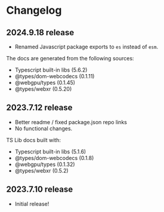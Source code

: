 # Changelog
## 2024.9.18 release
- Renamed Javascript package exports to `es` instead of `esm`.

The docs are generated from the following sources:
- Typescript built-in libs (5.6.2)
- @types/dom-webcodecs (0.1.11)
- @webgpu/types (0.1.45)
- @types/webxr (0.5.20)

## 2023.7.12 release
- Better readme / fixed package.json repo links
- No functional changes.

TS Lib docs built with:
- Typescript built-in libs (5.1.6)
- @types/dom-webcodecs (0.1.8)
- @webgpu/types (0.1.32)
- @types/webxr (0.5.2)

## 2023.7.10 release
- Initial release!